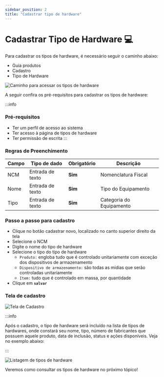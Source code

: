 ```yaml
---
sidebar_position: 2
title: "Cadastrar tipo de hardware"
---
```


# Cadastrar Tipo de Hardware :computer:

Para cadastrar os tipos de hardware, é necessário seguir o caminho abaixo:

- Guia produtos
- Cadastro
- Tipo de Hardware

![Caminho para acessar os tipos de hardware](/img/images/Caminho_tipos_hardware.png)

A seguir confira os pré-requisitos para cadastrar os tipos de hardware:

:::info

### Pré-requisitos

- Ter um perfil de acesso ao sistema
- Ter acesso à página de tipos de hardware
- Ter permissão de escrita
  :::

### Regras de Preenchimento

| Campo | Tipo de dado     | Obrigatório | Descrição                |
| ----- | ---------------- | ----------- | ------------------------ |
| NCM   | Entrada de texto | **Sim**     | Nomenclatura Fiscal      |
| Nome  | Entrada de texto | **Sim**     | Tipo do Equipamento      |
| Tipo  | Entrada de texto | **Sim**     | Categoria do Equipamento |

### Passo a passo para cadastro

- Clique no botão cadastrar novo, localizado no canto superior direito da tela
- Selecione o NCM
- Digite o nome do tipo de hardware
- Selecione o tipo do tipo de hardware
  - `Produto:` engloba tudo que é controlado unitariamente com exceção dos dispositivos de armazenamento
  - `Dispositivo de armazenamento:` são todas as mídias que serão controladas unitariamente
  - `Item:` tudo que é controlado em massa, por quantidade
- Clique em **`salvar`**

### Tela de cadastro

![Tela de Cadastro](/img/images/telaCadastro.png)

:::info

Após o cadastro, o tipo de hardware será incluído na lista de tipos de hardwares, onde constará seu nome, tipo, número de fabricantes que possuem aquele produto, data de inclusão, status e ações disponíveis. Veja no exemplo abaixo:

:::

![Listagem de tipos de hardware](/img/images/telaCadastro2.png)

Veremos como consultar os tipos de hardware no próximo tópico!
